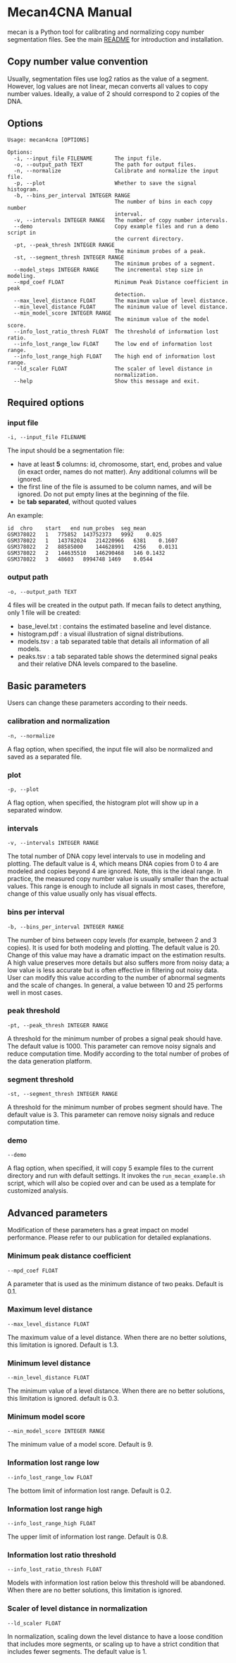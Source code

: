 # Mecan4CNA Manual

mecan is a Python tool for calibrating and normalizing copy number segmentation files. See the main [README](https://github.com/baudisgroup/mecan4cna/blob/master/README.md) for introduction and installation.

## Copy number value convention

Usually, segmentation files use log2 ratios as the value of a segment. However, log values are not linear, mecan converts all values to copy number values. Ideally, a value of 2 should correspond to 2 copies of the DNA.

## Options
```
Usage: mecan4cna [OPTIONS]

Options:
  -i, --input_file FILENAME       The input file.
  -o, --output_path TEXT          The path for output files.
  -n, --normalize                 Calibrate and normalize the input file.
  -p, --plot                      Whether to save the signal histogram.
  -b, --bins_per_interval INTEGER RANGE
                                  The number of bins in each copy number
                                  interval.
  -v, --intervals INTEGER RANGE   The number of copy number intervals.
  --demo                          Copy example files and run a demo script in
                                  the current directory.
  -pt, --peak_thresh INTEGER RANGE
                                  The minimum probes of a peak.
  -st, --segment_thresh INTEGER RANGE
                                  The minimum probes of a segment.
  --model_steps INTEGER RANGE     The incremental step size in modeling.
  --mpd_coef FLOAT                Minimum Peak Distance coefficient in peak
                                  detection.
  --max_level_distance FLOAT      The maximum value of level distance.
  --min_level_distance FLOAT      The minimum value of level distance.
  --min_model_score INTEGER RANGE
                                  The minimum value of the model score.
  --info_lost_ratio_thresh FLOAT  The threshold of information lost ratio.
  --info_lost_range_low FLOAT     The low end of information lost range.
  --info_lost_range_high FLOAT    The high end of information lost range.
  --ld_scaler FLOAT               The scaler of level distance in
                                  normalization.
  --help                          Show this message and exit.
```

## Required options

### input file

```
-i, --input_file FILENAME
```
The input should be a segmentation file:

- have at least **5** columns: id, chromosome, start, end, probes and value (in exact order, names do not matter). Any additional columns will be ignored.
- the first line of the file is assumed to be column names, and will be ignored. Do not put empty lines at the beginning of the file.
- be **tab separated**, without quoted values


An example:

```
id	chro	start	end	num_probes	seg_mean
GSM378022	1	775852	143752373	9992	0.025
GSM378022	1	143782024	214220966	6381	0.1607
GSM378022	2	88585000	144628991	4256	0.0131
GSM378022	2	144635510	146290468	146	0.1432
GSM378022	3	48603	8994748	1469	0.0544
```

### output path

```
-o, --output_path TEXT
```
4 files will be created in the output path. If mecan fails to detect anything, only 1 file will be created:

- base_level.txt : contains the estimated baseline and level distance.
- histogram.pdf : a visual illustration of signal distributions.
- models.tsv : a tab separated table that details all information of all models.
- peaks.tsv : a tab separated table shows the determined signal peaks and their relative DNA levels compared to the baseline.

## Basic parameters

Users can change these parameters according to their needs. 

### calibration and normalization
```
-n, --normalize 
```
A flag option, when specified, the input file will also be normalized and saved as a separated file.

### plot
```
-p, --plot
```
A flag option, when specified, the histogram plot will show up in a separated window.

### intervals 
```
-v, --intervals INTEGER RANGE
```
The total number of DNA copy level intervals to use in modeling and plotting. The default value is 4, which means DNA copies from 0 to 4 are modeled and copies beyond 4 are ignored. Note, this is the ideal range. In practice, the measured copy number value is usually smaller than the actual values. This range is enough to include all signals in most cases, therefore, change of this value usually only has visual effects.

### bins per interval
```
-b, --bins_per_interval INTEGER RANGE
```
The number of bins between copy levels (for example, between 2 and 3 copies). It is used for both modeling and plotting. The default value is 20. Change of this value may have a dramatic impact on the estimation results. A high value preserves more details but also suffers more from noisy data; a low value is less accurate but is often effective in filtering out noisy data. User can modify this value according to the number of abnormal segments and the scale of changes. In general, a value between 10 and 25 performs well in most cases.

### peak threshold
```
-pt, --peak_thresh INTEGER RANGE
```
A threshold for the minimum number of probes a signal peak should have. The default value is 1000. This parameter can remove noisy signals and reduce computation time. Modify according to the total number of probes of the data generation platform. 

### segment threshold
```
-st, --segment_thresh INTEGER RANGE
```
A threshold for the minimum number of probes segment should have. The default value is 3. This parameter can remove noisy signals and reduce computation time. 

### demo 
```
--demo 
```
A flag option, when specified, it will copy 5 example files to the current directory and run with default settings. It invokes the ```run_mecan_example.sh``` script, which will also be copied over and can be used as a template for customized analysis.


## Advanced parameters

Modification of these parameters has a great impact on model performance. Please refer to our publication for detailed explanations.

### Minimum peak distance coefficient
```
--mpd_coef FLOAT
```
A parameter that is used as the minimum distance of two peaks. Default is 0.1.

### Maximum level distance
```
--max_level_distance FLOAT  
```
The maximum value of a level distance. When there are no better solutions, this limitation is ignored. Default is 1.3.

### Minimum level distance
```
--min_level_distance FLOAT
```
The minimum value of a level distance. When there are no better solutions, this limitation is ignored. default is 0.3.

### Minimum model score
```
--min_model_score INTEGER RANGE
```
The minimum value of a model score. Default is 9.

### Information lost range low
```
--info_lost_range_low FLOAT
```
The bottom limit of information lost range. Default is 0.2.

### Information lost range high
```
--info_lost_range_high FLOAT 
```
The upper limit of information lost range. Default is 0.8.

### Information lost ratio threshold
```
--info_lost_ratio_thresh FLOAT 
```
Models with information lost ration below this threshold will be abandoned. When there are no better solutions, this limitation is ignored.  

### Scaler of level distance in normalization
```
--ld_scaler FLOAT
```
In normalization, scaling down the level distance to have a loose condition that includes more segments, or scaling up to have a strict condition that includes fewer segments. The default value is 1. 